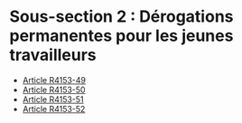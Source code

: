 # Sous-section 2 : Dérogations permanentes pour les jeunes travailleurs

* [Article R4153-49](./LEGIARTI000028057952.md)
* [Article R4153-50](./LEGIARTI000028057955.md)
* [Article R4153-51](./LEGIARTI000028057958.md)
* [Article R4153-52](./LEGIARTI000028057961.md)
